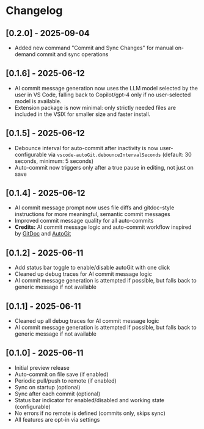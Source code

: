 # Changelog

## [0.2.0] - 2025-09-04
- Added new command "Commit and Sync Changes" for manual on-demand commit and sync operations

## [0.1.6] - 2025-06-12
- AI commit message generation now uses the LLM model selected by the user in VS Code, falling back to Copilot/gpt-4 only if no user-selected model is available.
- Extension package is now minimal: only strictly needed files are included in the VSIX for smaller size and faster install.

## [0.1.5] - 2025-06-12
- Debounce interval for auto-commit after inactivity is now user-configurable via `vscode-autoGit.debounceIntervalSeconds` (default: 30 seconds, minimum: 5 seconds)
- Auto-commit now triggers only after a true pause in editing, not just on save

## [0.1.4] - 2025-06-12
- AI commit message prompt now uses file diffs and gitdoc-style instructions for more meaningful, semantic commit messages
- Improved commit message quality for all auto-commits
- **Credits:** AI commit message logic and auto-commit workflow inspired by [GitDoc](https://github.com/lostintangent/gitdoc) and [AutoGit](https://github.com/Sonica-B/AutoGit/tree/main)

## [0.1.2] - 2025-06-11
- Add status bar toggle to enable/disable autoGit with one click
- Cleaned up debug traces for AI commit message logic
- AI commit message generation is attempted if possible, but falls back to generic message if not available

## [0.1.1] - 2025-06-11
- Cleaned up all debug traces for AI commit message logic
- AI commit message generation is attempted if possible, but falls back to generic message if not available

## [0.1.0] - 2025-06-11
- Initial preview release
- Auto-commit on file save (if enabled)
- Periodic pull/push to remote (if enabled)
- Sync on startup (optional)
- Sync after each commit (optional)
- Status bar indicator for enabled/disabled and working state (configurable)
- No errors if no remote is defined (commits only, skips sync)
- All features are opt-in via settings
